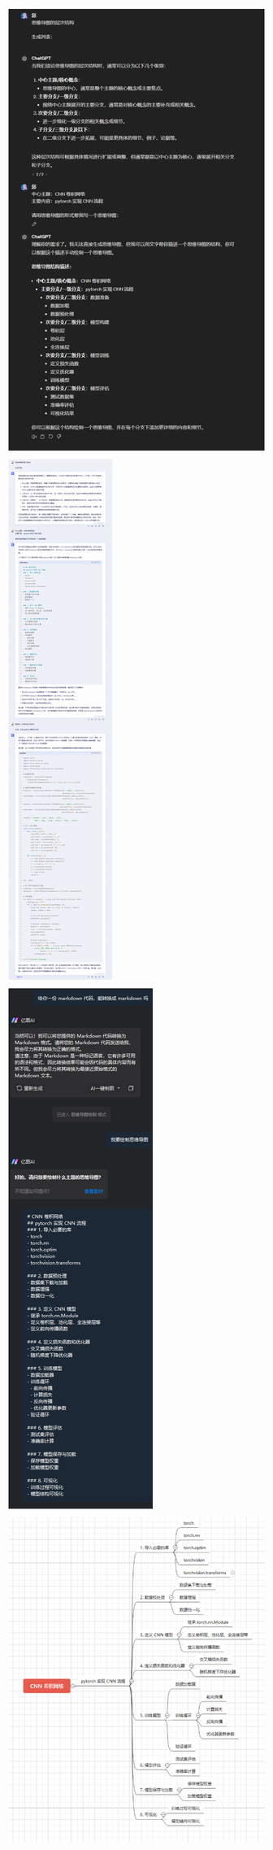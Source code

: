 ![图 0](images/44dff00f68ca80c460744311a25bc366ea9dc99a921945234fa7421e6a7126b4.png)  

![图 5](images/4139e46025a80d62e382a4cf5bd324ae0a492ad58979fc87795e481a3049ce57.png)  


![图 3](images/38a53c2544df55a175ce5ece76724c979658b65ff0e214225d8910806048bb5a.png)  

![图 4](images/6eb2cd39be665363eccb842286839492773e925c704b43d7c665a9626a4b412b.png)  

